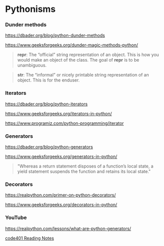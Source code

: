 # Pythonisms

### Dunder methods

https://dbader.org/blog/python-dunder-methods

https://www.geeksforgeeks.org/dunder-magic-methods-python/

> __repr__: The “official” string representation of an object. This is how you would make an object of the class. The goal of __repr__ is to be unambiguous.

> __str__: The “informal” or nicely printable string representation of an object. This is for the enduser.

### Iterators

https://dbader.org/blog/python-iterators

https://www.geeksforgeeks.org/iterators-in-python/

https://www.programiz.com/python-programming/iterator

### Generators

https://dbader.org/blog/python-generators

https://www.geeksforgeeks.org/generators-in-python/

> "Whereas a return statement disposes of a function’s local state, a yield statement suspends the function and retains its local state."

### Decorators

https://realpython.com/primer-on-python-decorators/

https://www.geeksforgeeks.org/decorators-in-python/

### YouTube

https://realpython.com/lessons/what-are-python-generators/

[code401 Reading Notes](../401Python/code401Table.md)
